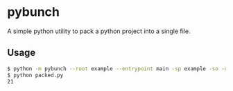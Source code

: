 # pybunch

A simple python utility to pack a python project into a single file.

## Usage
```bash
$ python -m pybunch --root example --entrypoint main -sp example -so -o packed.py
$ python packed.py
21
```
